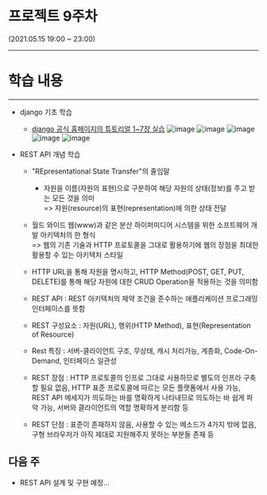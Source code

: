 # 프로젝트 9주차

(2021.05.15 19:00 ~ 23:00)

***

# 학습 내용

***

* django 기초 학습
    + [django 공식 홈페이지의 튜토리얼 1~7장 실습](https://docs.djangoproject.com/ko/3.2/intro/tutorial01/)
    ![image](https://cdn.discordapp.com/attachments/820225658969915406/843116389531385856/2021-05-15_10.23.22.png)
    ![image](https://media.discordapp.net/attachments/820225658969915406/843118067797590016/2021-05-15_10.30.05.png)
    ![image](https://cdn.discordapp.com/attachments/820225658969915406/843118144775913522/2021-05-15_10.30.21.png)  
    ![image](https://cdn.discordapp.com/attachments/820225658969915406/843118786118811678/2021-05-15_10.32.55.png)
    ![image](https://media.discordapp.net/attachments/820225658969915406/843119241653125151/2021-05-15_10.34.44.png?width=1077&height=348)      


* REST API 개념 학습
  

    + "REpresentational State Transfer"의 줄임말
      + 자원을 이름(자원의 표현)으로 구분하여 해당 자원의 상태(정보)를 주고 받는 모든 것을 의미   
        => 자원(resource)의 표현(representation)에 의한 상태 전달
    + 월드 와이드 웹(www)과 같은 분산 하이퍼미디어 시스템을 위한 소프트웨어 개발 아키텍처의 한 형식   
      => 웹의 기존 기술과 HTTP 프로토콜을 그대로 활용하기에 웹의 장점을 최대한 활용할 수 있는 아키텍처 스타일
    
    + HTTP URL을 통해 자원을 명시하고, HTTP Method(POST, GET, PUT, DELETE)를 통해 해당 자원에 대한 CRUD Operation을 적용하는 것을 의미함
    
    + REST API : REST 아키텍처의 제약 조건을 준수하는 애플리케이션 프로그래밍 인터페이스를 뜻함
    
    + REST 구성요소 : 자원(URL), 행위(HTTP Method), 표현(Representation of Resource)

    + Rest 특징 : 서버-클라이언트 구조, 무상태, 캐시 처리가능, 계층화, Code-On-Demand, 인터페이스 일관성
  
    + REST 장점 : HTTP 프로토콜의 인프로 그대로 사용하므로 별도의 인프라 구축할 필요 없음, HTTP 표준 프로토콜에 따르는 모든 플랫폼에서 사용 가능,
                 REST API 메세지가 의도하는 바를 명확하게 나타내므로 의도하는 바 쉽게 파악 가능, 서버와 클라이언트의 역할 명확하게 분리함 등
    + REST 단점 : 표준이 존재하지 않음, 사용할 수 있는 메소드가 4가지 밖에 없음, 구형 브라우저가 아직 제대로 지원해주지 못하는 부분들 존재 등

## 다음 주
- REST API 설계 및 구현 예정...